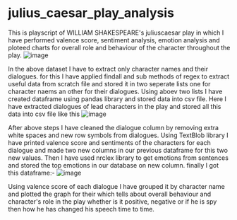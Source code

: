 # julius_caesar_play_analysis

This is playscript of WILLIAM SHAKESPEARE's juliuscaesar play in which I have performed valence score, sentiment analysis, emotion analysis and ploteed charts for overall role and behaviour of the character throughout the play.
![image](https://user-images.githubusercontent.com/68246393/170629923-bcca5201-14a6-4b20-8179-a268074d44c1.png)


In the above dataset I have to extract only character names and their dialogues. for this I have applied findall and sub methods of regex to extract useful data from scratch file and stored it in two seperate lists one for character naems an other for their dialogues. 
  Using aboev two lists I have created dataframe using pandas library and stored data into csv file.
Here I have extracted dialogues of lead characters in the play and stored all this data into csv file like this
![image](https://user-images.githubusercontent.com/68246393/170642470-76478a26-9ea6-40b6-aabd-8ed9902082e9.png)


After above steps I have cleaned the dialogue column by removing extra white spaces and new row symbols from dialogues. Using TextBlob library I have printed valence score and sentiments of the characters for each dialogue and made two new columns in our previous dataframe for this two new values.
Then I have used nrclex library to get emotions from sentences and stored the top emotions in our database on new column.
finally I got this dataframe:-
![image](https://user-images.githubusercontent.com/68246393/170643048-4dc24b67-dce6-47a0-9c2f-a3c1d66eab68.png)

Using valence score of each dialogue I have grouped it by character name and plotted the graph for their which tells about overall behaviour and character's role in the play whether is it positive, negative or if he is spy then how he has changed his speech time to time.



